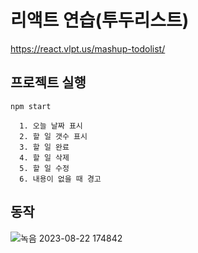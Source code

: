
# 리액트 연습(투두리스트)
https://react.vlpt.us/mashup-todolist/
## 프로젝트 실행
    npm start
```
  1. 오늘 날짜 표시
  2. 할 일 갯수 표시
  3. 할 일 완료
  4. 할 일 삭제
  5. 할 일 수정
  6. 내용이 없을 때 경고
```
## 동작

![녹음 2023-08-22 174842](https://github.com/optshj/React_Practice_TodoList/assets/105402944/47bf732e-fdf4-4a29-ae59-aec33e3e7f83)

